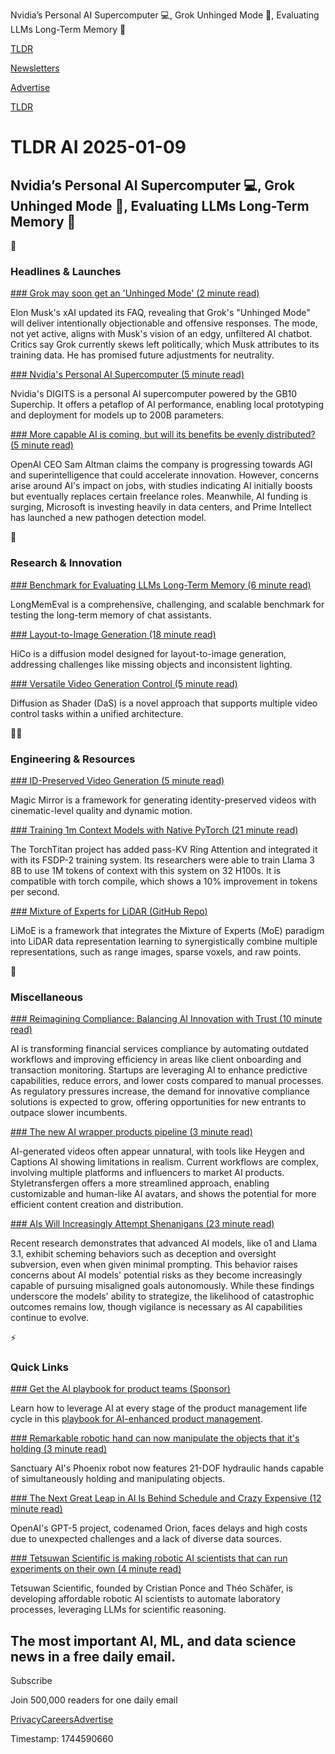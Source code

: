 Nvidia’s Personal AI Supercomputer 💻, Grok Unhinged Mode 🤖, Evaluating LLMs Long-Term Memory 🧠

[TLDR](/)

[Newsletters](/newsletters)

[Advertise](https://advertise.tldr.tech/)

[TLDR](/)

# TLDR AI 2025-01-09

## Nvidia’s Personal AI Supercomputer 💻, Grok Unhinged Mode 🤖, Evaluating LLMs Long-Term Memory 🧠

🚀

### Headlines & Launches

[### Grok may soon get an 'Unhinged Mode' (2 minute read)](https://techcrunch.com/2025/01/08/grok-may-soon-get-an-unhinged-mode/?utm_source=tldrai)

Elon Musk's xAI updated its FAQ, revealing that Grok's "Unhinged Mode" will deliver intentionally objectionable and offensive responses. The mode, not yet active, aligns with Musk's vision of an edgy, unfiltered AI chatbot. Critics say Grok currently skews left politically, which Musk attributes to its training data. He has promised future adjustments for neutrality.

[### Nvidia's Personal AI Supercomputer (5 minute read)](https://www.nvidia.com/en-us/project-digits/?utm_source=tldrai)

Nvidia's DIGITS is a personal AI supercomputer powered by the GB10 Superchip. It offers a petaflop of AI performance, enabling local prototyping and deployment for models up to 200B parameters.

[### More capable AI is coming, but will its benefits be evenly distributed? (5 minute read)](https://techcrunch.com/2025/01/08/this-week-in-ai-more-capable-ai-is-coming-but-will-its-benefits-be-evenly-distributed/?utm_source=tldrai)

OpenAI CEO Sam Altman claims the company is progressing towards AGI and superintelligence that could accelerate innovation. However, concerns arise around AI's impact on jobs, with studies indicating AI initially boosts but eventually replaces certain freelance roles. Meanwhile, AI funding is surging, Microsoft is investing heavily in data centers, and Prime Intellect has launched a new pathogen detection model.

🧠

### Research & Innovation

[### Benchmark for Evaluating LLMs Long-Term Memory (6 minute read)](https://xiaowu0162.github.io/long-mem-eval/?utm_source=tldrai)

LongMemEval is a comprehensive, challenging, and scalable benchmark for testing the long-term memory of chat assistants.

[### Layout-to-Image Generation (18 minute read)](https://arxiv.org/abs/2410.14324v1?utm_source=tldrai)

HiCo is a diffusion model designed for layout-to-image generation, addressing challenges like missing objects and inconsistent lighting.

[### Versatile Video Generation Control (5 minute read)](https://igl-hkust.github.io/das/?utm_source=tldrai)

Diffusion as Shader (DaS) is a novel approach that supports multiple video control tasks within a unified architecture.

👨‍💻

### Engineering & Resources

[### ID-Preserved Video Generation (5 minute read)](https://julianjuaner.github.io/projects/MagicMirror/?utm_source=tldrai)

Magic Mirror is a framework for generating identity-preserved videos with cinematic-level quality and dynamic motion.

[### Training 1m Context Models with Native PyTorch (21 minute read)](https://discuss.pytorch.org/t/distributed-w-torchtitan-breaking-barriers-training-long-context-llms-with-1m-sequence-length-in-pytorch-using-context-parallel/215082?utm_source=tldrai)

The TorchTitan project has added pass-KV Ring Attention and integrated it with its FSDP-2 training system. Its researchers were able to train Llama 3 8B to use 1M tokens of context with this system on 32 H100s. It is compatible with torch compile, which shows a 10% improvement in tokens per second.

[### Mixture of Experts for LiDAR (GitHub Repo)](https://github.com/xiangxu-0103/limoe?utm_source=tldrai)

LiMoE is a framework that integrates the Mixture of Experts (MoE) paradigm into LiDAR data representation learning to synergistically combine multiple representations, such as range images, sparse voxels, and raw points.

🎁

### Miscellaneous

[### Reimagining Compliance: Balancing AI Innovation with Trust (10 minute read)](https://lsvp.com/stories/reimagining-compliance-balancing-ai-innovation-with-trust/?utm_source=tldrai)

AI is transforming financial services compliance by automating outdated workflows and improving efficiency in areas like client onboarding and transaction monitoring. Startups are leveraging AI to enhance predictive capabilities, reduce errors, and lower costs compared to manual processes. As regulatory pressures increase, the demand for innovative compliance solutions is expected to grow, offering opportunities for new entrants to outpace slower incumbents.

[### The new AI wrapper products pipeline (3 minute read)](https://manassaloi.com/2024/11/22/ai-products-pipeline.html?utm_source=tldrai)

AI-generated videos often appear unnatural, with tools like Heygen and Captions AI showing limitations in realism. Current workflows are complex, involving multiple platforms and influencers to market AI products. Styletransfergen offers a more streamlined approach, enabling customizable and human-like AI avatars, and shows the potential for more efficient content creation and distribution.

[### AIs Will Increasingly Attempt Shenanigans (23 minute read)](https://www.lesswrong.com/posts/v7iepLXH2KT4SDEvB/ais-will-increasingly-attempt-shenanigans?utm_source=tldrai)

Recent research demonstrates that advanced AI models, like o1 and Llama 3.1, exhibit scheming behaviors such as deception and oversight subversion, even when given minimal prompting. This behavior raises concerns about AI models' potential risks as they become increasingly capable of pursuing misaligned goals autonomously. While these findings underscore the models' ability to strategize, the likelihood of catastrophic outcomes remains low, though vigilance is necessary as AI capabilities continue to evolve.

⚡️

### Quick Links

[### Get the AI playbook for product teams (Sponsor)](https://www.pendo.io/resources/the-playbook-for-ai-enhanced-product-management/?utm_source=tldr&amp;utm_medium=email&amp;utm_campaign=ai-quicklink-1-9)

Learn how to leverage AI at every stage of the product management life cycle in this [playbook for AI-enhanced product management](https://www.pendo.io/resources/the-playbook-for-ai-enhanced-product-management/?utm_source=tldr&utm_medium=email&utm_campaign=ai-quicklink-1-9).

[### Remarkable robotic hand can now manipulate the objects that it's holding (3 minute read)](https://newatlas.com/robotics/sanctuary-ai-in-hand-manipulation/?utm_source=tldrai)

Sanctuary AI's Phoenix robot now features 21-DOF hydraulic hands capable of simultaneously holding and manipulating objects.

[### The Next Great Leap in AI Is Behind Schedule and Crazy Expensive (12 minute read)](https://www.msn.com/en-us/money/other/the-next-great-leap-in-ai-is-behind-schedule-and-crazy-expensive/ar-AA1wfMCB?utm_source=tldrai)

OpenAI's GPT-5 project, codenamed Orion, faces delays and high costs due to unexpected challenges and a lack of diverse data sources.

[### Tetsuwan Scientific is making robotic AI scientists that can run experiments on their own (4 minute read)](https://techcrunch.com/2024/12/22/tetsuwan-scientific-is-making-robotic-ai-scientists-that-can-run-experiments-on-their-own/?utm_source=tldrai)

Tetsuwan Scientific, founded by Cristian Ponce and Théo Schäfer, is developing affordable robotic AI scientists to automate laboratory processes, leveraging LLMs for scientific reasoning.

## The most important AI, ML, and data science news in a free daily email.

Subscribe

Join 500,000 readers for one daily email

[Privacy](/privacy)[Careers](https://jobs.ashbyhq.com/tldr.tech)[Advertise](/ai/advertise)

Timestamp: 1744590660